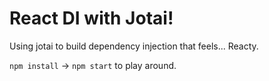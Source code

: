 # React DI with Jotai!

Using jotai to build dependency injection that feels... Reacty.

`npm install` -> `npm start` to play around.
